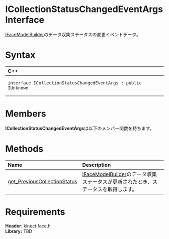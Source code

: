 ICollectionStatusChangedEventArgs Interface  
===========================================  

[IFaceModelBuilder](IFaceModelBuilder_Interface.md)のデータ収集ステータスの変更イベントデータ。 <span id="syntaxSection"></span>

Syntax  
======  

<table>
<colgroup>
<col width="100%" />
</colgroup>
<thead>
<tr class="header">
<th align="left">C++</th>
</tr>
</thead>
<tbody>
<tr class="odd">
<td align="left"><pre><code>interface ICollectionStatusChangedEventArgs : public IUnknown</code></pre></td>
</tr>
</tbody>
</table>

<span id="classMembersSection"></span>

Members  
=======  

**ICollectionStatusChangedEventArgs**は以下のメンバー関数を持ちます。  

<span id="publicmethodsSection"></span>

Methods  
=======  

<table>
<colgroup>
<col width="30%" />
<col width="60%" />
</colgroup>
<thead>
<tr class="header">
<th align="left">Name</th>
<th align="left">Description</th>
</tr>
</thead>
<tbody>
<tr class="odd">
<td align="left"><a href="ICollectionStatusChangedEv/Methods/get_PreviousCollectionStatus.md">get_PreviousCollectionStatus</a></td>
<td align="left"><a href="IFaceModelBuilder_Interface.md">IFaceModelBuilder</a>のデータ収集ステータスが更新されたとき、ステータスを取得します。</td>
</tr>
</tbody>
</table>

<span id="requirements"></span>

Requirements  
============  

**Header:** kinect.face.h  
**Library:** TBD  



<!--Please do not edit the data in the comment block below.-->
<!--
TOCTitle : ICollectionStatusChangedEventArgs Interface
RLTitle : ICollectionStatusChangedEventArgs Interface
KeywordK : ICollectionStatusChangedEventArgs interface, about
HelpPriority : 2
TopicType : apiref
KeywordF : ICollectionStatusChangedEventArgs
KeywordF : Microsoft.Kinect.face.ICollectionStatusChangedEventArgs
KeywordA : T:Microsoft.Kinect.face.ICollectionStatusChangedEventArgs
AssetID : T:Microsoft.Kinect.face.ICollectionStatusChangedEventArgs
Locale : en-us
CommunityContent : 1
APIType : Managed
APILocation : 
APIName : Microsoft.Kinect.face.ICollectionStatusChangedEventArgs
TargetOS : Windows
TopicType : kbSyntax
DevLang : C++
DocSet : K4Wv2
ProjType : K4Wv2Proj
Technology : Kinect for Windows
Product : Kinect for Windows SDK v2
productversion : 20
-->
